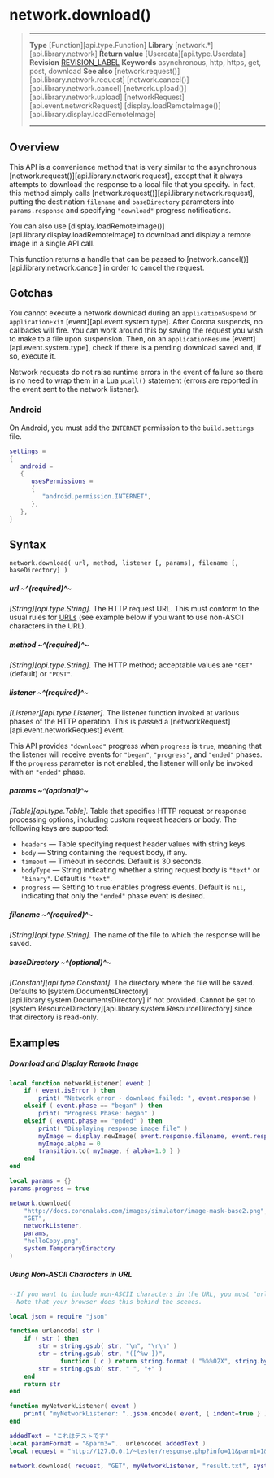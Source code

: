 # network.download()

> --------------------- ------------------------------------------------------------------------------------------
> __Type__              [Function][api.type.Function]
> __Library__           [network.*][api.library.network]
> __Return value__      [Userdata][api.type.Userdata]
> __Revision__          [REVISION_LABEL](REVISION_URL)
> __Keywords__          asynchronous, http, https, get, post, download
> __See also__          [network.request()][api.library.network.request]
>                       [network.cancel()][api.library.network.cancel]
>                       [network.upload()][api.library.network.upload]
>                       [networkRequest][api.event.networkRequest]
>                       [display.loadRemoteImage()][api.library.display.loadRemoteImage]
> --------------------- ------------------------------------------------------------------------------------------


## Overview

This API is a convenience method that is very similar to the asynchronous [network.request()][api.library.network.request], except that it always attempts to download the response to a local file that you specify. In fact, this method simply calls [network.request()][api.library.network.request], putting the destination `filename` and `baseDirectory` parameters into `params.response` and specifying `"download"` progress notifications. 

You can also use [display.loadRemoteImage()][api.library.display.loadRemoteImage] to download and display a remote image in a single API call.

This function returns a handle that can be passed to [network.cancel()][api.library.network.cancel] in order to cancel the request.

## Gotchas

You cannot execute a network download during an `applicationSuspend` or `applicationExit` [event][api.event.system.type]. After Corona suspends, no callbacks will fire. You can work around this by saving the request you wish to make to a file upon suspension. Then, on an `applicationResume` [event][api.event.system.type], check if there is a pending download saved and, if so, execute it.

Network requests do not raise runtime errors in the event of failure so there is no need to wrap them in a Lua `pcall()` statement (errors are reported in the event sent to the network listener).

### Android

On Android, you must add the `INTERNET` permission to the `build.settings` file.

``````lua
settings =
{
   android =
   {
      usesPermissions =
      {
         "android.permission.INTERNET",
      },
   },
}
``````

## Syntax

	network.download( url, method, listener [, params], filename [, baseDirectory] )

##### url ~^(required)^~
_[String][api.type.String]._ The HTTP request URL.  This must conform to the usual rules for [URLs](http://en.wikipedia.org/wiki/Url) (see example below if you want to use non-ASCII characters in the URL).

##### method ~^(required)^~
_[String][api.type.String]._ The HTTP method; acceptable values are `"GET"` (default) or `"POST"`.

##### listener ~^(required)^~
_[Listener][api.type.Listener]._ The listener function invoked at various phases of the HTTP operation. This is passed a [networkRequest][api.event.networkRequest] event.

This API provides `"download"` progress when `progress` is `true`, meaning that the listener will receive events for `"began"`, `"progress"`, and `"ended"` phases. If the `progress` parameter is not enabled, the listener will only be invoked with an `"ended"` phase.

##### params ~^(optional)^~
_[Table][api.type.Table]._ Table that specifies HTTP request or response processing options, including custom request headers or body. The following keys are supported:

* `headers` &mdash; Table specifying request header values with string keys.
* `body` &mdash; String containing the request body, if any.
* `timeout` &mdash; Timeout in seconds. Default is 30 seconds.
* `bodyType` &mdash; String indicating whether a string request body is `"text"` or `"binary"`. Default is `"text"`.
* `progress` &mdash; Setting to `true` enables progress events. Default is `nil`, indicating that only the `"ended"` phase event is desired.

##### filename ~^(required)^~
_[String][api.type.String]._ The name of the file to which the response will be saved.

##### baseDirectory ~^(optional)^~
_[Constant][api.type.Constant]._ The directory where the file will be saved. Defaults to [system.DocumentsDirectory][api.library.system.DocumentsDirectory] if not provided. Cannot be set to [system.ResourceDirectory][api.library.system.ResourceDirectory] since that directory is <nobr>read-only.</nobr>


## Examples

##### Download and Display Remote Image

``````lua
local function networkListener( event )
	if ( event.isError ) then
		print( "Network error - download failed: ", event.response )
	elseif ( event.phase == "began" ) then
		print( "Progress Phase: began" )
	elseif ( event.phase == "ended" ) then
		print( "Displaying response image file" )
		myImage = display.newImage( event.response.filename, event.response.baseDirectory, 60, 40 )
		myImage.alpha = 0
		transition.to( myImage, { alpha=1.0 } )
	end
end

local params = {}
params.progress = true

network.download(
	"http://docs.coronalabs.com/images/simulator/image-mask-base2.png",
	"GET",
	networkListener,
	params,
	"helloCopy.png",
	system.TemporaryDirectory
)
``````

##### Using Non-ASCII Characters in URL

``````lua
--If you want to include non-ASCII characters in the URL, you must "urlencode" (http://en.wikipedia.org/wiki/Urlencode) them.
--Note that your browser does this behind the scenes.

local json = require "json"

function urlencode( str )
	if ( str ) then
		str = string.gsub( str, "\n", "\r\n" )
		str = string.gsub( str, "([^%w ])",
              function ( c ) return string.format ( "%%%02X", string.byte( c ) ) end )
		str = string.gsub( str, " ", "+" )
	end
	return str
end

function myNetworkListener( event )
	print( "myNetworkListener: "..json.encode( event, { indent=true } ) )
end

addedText = "これはテストです"
local paramFormat = "&parm3=".. urlencode( addedText )
local request = "http://127.0.0.1/~tester/response.php?info=11&parm1=1&parm2=2".. paramFormat

network.download( request, "GET", myNetworkListener, "result.txt", system.DocumentsDirectory )
``````
